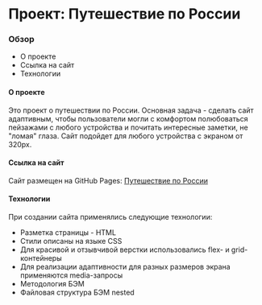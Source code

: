 # Проект: Путешествие по России

### Обзор
* О проектe
* Ссылка на сайт
* Технологии

#### О проектe

Это проект о путешествии по России.
Основная задача - сделать сайт адаптивным, чтобы пользователи могли с комфортом полюбоваться пейзажами с любого устройства и почитать интересные заметки, не "ломая" глаза.
Сайт подойдет для любого устройства с экраном от 320px.

#### Ссылка на сайт

Сайт размещен на GitHub Pages: [Путешествие по России](https://mariyastison.github.io/russian-travel/)

#### Технологии

При создании сайта применялись следующие технологии:
* Разметка страницы - HTML
* Cтили описаны на языке CSS
* Для красивой и отзывчивой верстки использовались flex- и grid-контейнеры
* Для реализации адаптивности для разных размеров экрана применяются media-запросы
* Методология БЭМ
* Файловая структура БЭМ nested